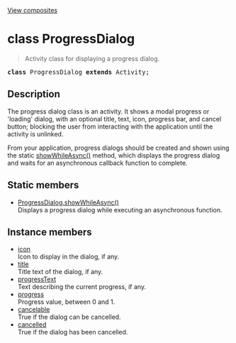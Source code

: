 [View composites](../index.md)

# class ProgressDialog

> Activity class for displaying a progress dialog.

<pre class="docgen_signature"><b>class</b> ProgressDialog <b>extends</b> Activity;</pre>

## Description

The progress dialog class is an activity. It shows a modal progress or 'loading' dialog, with an optional title, text, icon, progress bar, and cancel button; blocking the user from interacting with the application until the activity is unlinked.

From your application, progress dialogs should be created and shown using the static [showWhileAsync()](ProgressDialog_showWhileAsync.md) method, which displays the progress dialog and waits for an asynchronous callback function to complete.

## Static members

- [<!--{ref:method}-->ProgressDialog.showWhileAsync()](ProgressDialog_showWhileAsync.md) <!--{refchip:static}-->\
    Displays a progress dialog while executing an asynchronous function.

## Instance members

- [<!--{ref:property}-->icon](ProgressDialog_icon.md) \
    Icon to display in the dialog, if any.
- [<!--{ref:property}-->title](ProgressDialog_title.md) \
    Title text of the dialog, if any.
- [<!--{ref:property}-->progressText](ProgressDialog_progressText.md) \
    Text describing the current progress, if any.
- [<!--{ref:property}-->progress](ProgressDialog_progress.md) \
    Progress value, between 0 and 1.
- [<!--{ref:property}-->cancelable](ProgressDialog_cancelable.md) \
    True if the dialog can be cancelled.
- [<!--{ref:property}-->cancelled](ProgressDialog_cancelled.md) \
    True if the dialog has been cancelled.